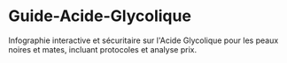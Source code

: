 # Guide-Acide-Glycolique
Infographie interactive et sécuritaire sur l'Acide Glycolique pour les peaux noires et mates, incluant protocoles et analyse prix.
